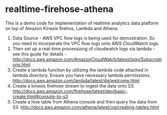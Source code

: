 # realtime-firehose-athena

This is a demo code for implementation of realtime analytics data platform on top of Amazon Kinesis firehos, Lambda and Athena. 

1) Data Source - AWS VPC flow logs is being used for demostration. So you need to incorperate the VPC flow logs onto AWS CloudWatch logs.
2) Then set up a real-time processiong of cloudwatch logs via lambda - see this guide for details - http://docs.aws.amazon.com/AmazonCloudWatch/latest/logs/Subscriptions.html 
3) Create a lambda function by utilizing the lambda code attached in lambda directory. Ensure you have necessary lambda permissions. http://docs.aws.amazon.com/lambda/latest/dg/welcome.html
4) Create a kinesis firehose stream to ingest the data onto S3. http://docs.aws.amazon.com/firehose/latest/dev/basic-create.html#console-to-s3
5) Create a hive table from Athena console and then query the data from S3. http://docs.aws.amazon.com/athena/latest/ug/creating-tables.html 
